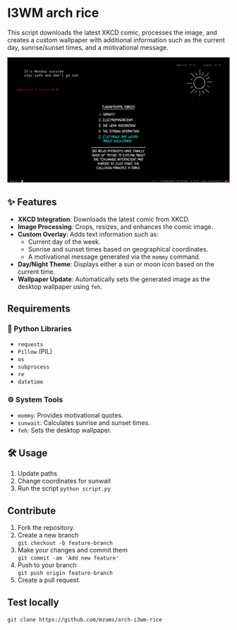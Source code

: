 # I3WM arch rice

This script downloads the latest XKCD comic, processes the image, and creates a custom wallpaper with additional information such as the current day, sunrise/sunset times, and a motivational message.

![alt text](image.png)

## ✨ Features

- **XKCD Integration**: Downloads the latest comic from XKCD.
- **Image Processing**: Crops, resizes, and enhances the comic image.
- **Custom Overlay**: Adds text information such as:
  - Current day of the week.
  - Sunrise and sunset times based on geographical coordinates.
  - A motivational message generated via the `mommy` command.
- **Day/Night Theme**: Displays either a sun or moon icon based on the current time.
- **Wallpaper Update**: Automatically sets the generated image as the desktop wallpaper using `feh`.

## Requirements

### 🐍 Python Libraries
- `requests`
- `Pillow` (PIL)
- `os`
- `subprocess`
- `re`
- `datetime`

### ⚙️ System Tools
- `mommy`: Provides motivational quotes.
- `sunwait`: Calculates sunrise and sunset times.
- `feh`: Sets the desktop wallpaper.

## 🛠 Usage
1. Update paths
2. Change coordinates for sunwait
3. Run the script ```python script.py```

## Contribute
1. Fork the repository.
2. Create a new branch  
    ```git checkout -b feature-branch```
3. Make your changes and commit them  
    ```git commit -am 'Add new feature'```
4. Push to your branch  
    ```git push origin feature-branch```
5. Create a pull request.

## Test locally
```git clone https://github.com/mzums/arch-i3wm-rice```
